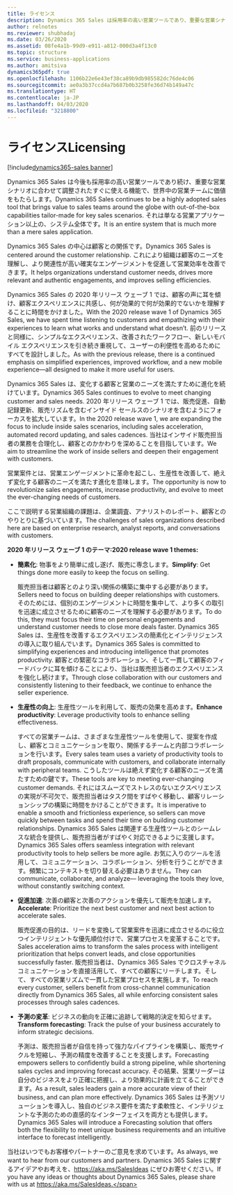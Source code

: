 ```yaml
---
title: ライセンス
description: Dynamics 365 Sales は採用率の高い営業ツールであり、重要な営業シナリオに合わせて調整されたすぐに使える機能で、世界中の営業チームに価値をもたらします。 それは単なる営業アプリケーション以上の、システム全体です。
author: relnotes
ms.reviewer: shubhadaj
ms.date: 03/26/2020
ms.assetid: 08fe4a1b-99d9-e911-a812-000d3a4f13c0
ms.topic: structure
ms.service: business-applications
ms.author: amitsiva
dynamics365pdf: true
ms.openlocfilehash: 1106b22e6e43ef38ca89b9db985582dc76de4c06
ms.sourcegitcommit: ae0a3b37ccd4a7b687b0b3258fe36d74b149a47c
ms.translationtype: HT
ms.contentlocale: ja-JP
ms.lasthandoff: 04/03/2020
ms.locfileid: "3218800"
---
```

# <a name="licensing"></a><span data-ttu-id="f06af-104">ライセンス</span><span class="sxs-lookup"><span data-stu-id="f06af-104">Licensing</span></span>

[!include[dynamics365-sales banner](../includes/dynamics365-sales.md)]

<!--structure start-->
<span data-ttu-id="f06af-105">Dynamics 365 Sales は今後も採用率の高い営業ツールであり続け、重要な営業シナリオに合わせて調整されたすぐに使える機能で、世界中の営業チームに価値をもたらします。</span><span class="sxs-lookup"><span data-stu-id="f06af-105">Dynamics 365 Sales continues to be a highly adopted sales tool that brings value to sales teams around the globe with out-of-the-box capabilities tailor-made for key sales scenarios.</span></span> <span data-ttu-id="f06af-106">それは単なる営業アプリケーション以上の、システム全体です。</span><span class="sxs-lookup"><span data-stu-id="f06af-106">It is an entire system that is much more than a mere sales application.</span></span> 

<span data-ttu-id="f06af-107">Dynamics 365 Sales の中心は顧客との関係です。</span><span class="sxs-lookup"><span data-stu-id="f06af-107">Dynamics 365 Sales is centered around the customer relationship.</span></span> <span data-ttu-id="f06af-108">これにより組織は顧客のニーズを理解し、より関連性が高い確実なエンゲージメントを促進して営業効率を改善できます。</span><span class="sxs-lookup"><span data-stu-id="f06af-108">It helps organizations understand customer needs, drives more relevant and authentic engagements, and improves selling efficiencies.</span></span>

<span data-ttu-id="f06af-109">Dynamics 365 Sales の 2020 年リリース ウェーブ 1 では、顧客の声に耳を傾け、顧客エクスペリエンスに共感し、何が効果的で何が効果的でないかを理解することに時間をかけました。</span><span class="sxs-lookup"><span data-stu-id="f06af-109">With the 2020 release wave 1 of Dynamics 365 Sales, we have spent time listening to customers and empathizing with their experiences to learn what works and understand what doesn’t.</span></span> <span data-ttu-id="f06af-110">前のリリースと同様に、シンプルなエクスペリエンス、改善されたワークフロー、新しいモバイル エクスペリエンスを引き続き重視して、ユーザーの利便性を高めるためにすべてを設計しました。</span><span class="sxs-lookup"><span data-stu-id="f06af-110">As with the previous release, there is a continued emphasis on simplified experiences, improved workflow, and a new mobile experience—all designed to make it more useful for users.</span></span>

<span data-ttu-id="f06af-111">Dynamics 365 Sales は、変化する顧客と営業のニーズを満たすために進化を続けています。</span><span class="sxs-lookup"><span data-stu-id="f06af-111">Dynamics 365 Sales continues to evolve to meet changing customer and sales needs.</span></span> <span data-ttu-id="f06af-112">2020 年リリース ウェーブ 1 では、販売促進、自動記録更新、販売リズムを含むインサイド セールスのシナリオを含むようにフォーカスを拡大しています。</span><span class="sxs-lookup"><span data-stu-id="f06af-112">In the 2020 release wave 1, we are expanding the focus to include inside sales scenarios, including sales acceleration, automated record updating, and sales cadences.</span></span> <span data-ttu-id="f06af-113">当社はインサイド販売担当者の業務を合理化し、顧客とのかかわりを深めることを目指しています。</span><span class="sxs-lookup"><span data-stu-id="f06af-113">We aim to streamline the work of inside sellers and deepen their engagement with customers.</span></span>

<span data-ttu-id="f06af-114">営業案件とは、営業エンゲージメントに革命を起こし、生産性を改善して、絶えず変化する顧客のニーズを満たす進化を意味します。</span><span class="sxs-lookup"><span data-stu-id="f06af-114">The opportunity is now to revolutionize sales engagements, increase productivity, and evolve to meet the ever-changing needs of customers.</span></span> 

<span data-ttu-id="f06af-115">ここで説明する営業組織の課題は、企業調査、アナリストのレポート、顧客とのやりとりに基づいています。</span><span class="sxs-lookup"><span data-stu-id="f06af-115">The challenges of sales organizations described here are based on enterprise research, analyst reports, and conversations with customers.</span></span>

<span data-ttu-id="f06af-116">**2020 年リリース ウェーブ 1 のテーマ:**</span><span class="sxs-lookup"><span data-stu-id="f06af-116">**2020 release wave 1 themes:**</span></span>

- <span data-ttu-id="f06af-117">**簡素化**: 物事をより簡単に成し遂げ、販売に専念します。</span><span class="sxs-lookup"><span data-stu-id="f06af-117">**Simplify**: Get things done more easily to keep the focus on selling.</span></span>

  <span data-ttu-id="f06af-118">販売担当者は顧客とのより深い関係の構築に集中する必要があります。</span><span class="sxs-lookup"><span data-stu-id="f06af-118">Sellers need to focus on building deeper relationships with customers.</span></span> <span data-ttu-id="f06af-119">そのためには、個別のエンゲージメントに時間を集中して、より多くの取引を迅速に成立させるために顧客のニーズを理解する必要があります。</span><span class="sxs-lookup"><span data-stu-id="f06af-119">To do this, they must focus their time on personal engagements and understand customer needs to close more deals faster.</span></span> <span data-ttu-id="f06af-120">Dynamics 365 Sales は、生産性を改善するエクスペリエンスの簡素化とインテリジェンスの導入に取り組んでいます。</span><span class="sxs-lookup"><span data-stu-id="f06af-120">Dynamics 365 Sales is committed to simplifying experiences and introducing intelligence that promotes productivity.</span></span> <span data-ttu-id="f06af-121">顧客との緊密なコラボレーション、そして一貫して顧客のフィードバックに耳を傾けることにより、当社は販売担当者のエクスペリエンスを強化し続けます。</span><span class="sxs-lookup"><span data-stu-id="f06af-121">Through close collaboration with our customers and consistently listening to their feedback, we continue to enhance the seller experience.</span></span>
  
- <span data-ttu-id="f06af-122">**生産性の向上**: 生産性ツールを利用して、販売の効果を高めます。</span><span class="sxs-lookup"><span data-stu-id="f06af-122">**Enhance productivity**:  Leverage productivity tools to enhance selling effectiveness.</span></span>

  <span data-ttu-id="f06af-123">すべての営業チームは、さまざまな生産性ツールを使用して、提案を作成し、顧客とコミュニケーションを取り、関係するチームと内部コラボレーションを行います。</span><span class="sxs-lookup"><span data-stu-id="f06af-123">Every sales team uses a variety of productivity tools to draft proposals, communicate with customers, and collaborate internally with peripheral teams.</span></span> <span data-ttu-id="f06af-124">こうしたツールは絶えず変化する顧客のニーズを満たすための鍵です。</span><span class="sxs-lookup"><span data-stu-id="f06af-124">These tools are key to meeting ever-changing customer demands.</span></span> <span data-ttu-id="f06af-125">それにはスムーズでストレスのないエクスペリエンスの実現が不可欠で、販売担当者はタスク間をすばやく移動し、顧客リレーションシップの構築に時間をかけることができます。</span><span class="sxs-lookup"><span data-stu-id="f06af-125">It is imperative to enable a smooth and frictionless experience, so sellers can move quickly between tasks and spend their time on building customer relationships.</span></span> <span data-ttu-id="f06af-126">Dynamics 365 Sales は関連する生産性ツールとのシームレスな統合を提供し、販売担当者がすばやく対応できるように支援します。</span><span class="sxs-lookup"><span data-stu-id="f06af-126">Dynamics 365 Sales offers seamless integration with relevant productivity tools to help sellers be more agile.</span></span> <span data-ttu-id="f06af-127">お気に入りのツールを活用して、コミュニケーション、コラボレーション、分析を行うことができます。頻繁にコンテキストを切り替える必要はありません。</span><span class="sxs-lookup"><span data-stu-id="f06af-127">They can communicate, collaborate, and analyze— leveraging the tools they love, without constantly switching context.</span></span>
  
- <span data-ttu-id="f06af-128">**促進加速**: 次善の顧客と次善のアクションを優先して販売を加速します。</span><span class="sxs-lookup"><span data-stu-id="f06af-128">**Accelerate**: Prioritize the next best customer and next best action to accelerate sales.</span></span>

  <span data-ttu-id="f06af-129">販売促進の目的は、リードを変換して営業案件を迅速に成立させるのに役立つインテリジェントな優先順位付けで、営業プロセスを変革することです。</span><span class="sxs-lookup"><span data-stu-id="f06af-129">Sales acceleration aims to transform the sales process with intelligent prioritization that helps convert leads, and close opportunities successfully faster.</span></span> <span data-ttu-id="f06af-130">販売担当者は、Dynamics 365 Sales でクロスチャネル コミュニケーションを直接活用して、すべての顧客にリーチします。そして、すべての営業リズムで一貫した営業プロセスを実施します。</span><span class="sxs-lookup"><span data-stu-id="f06af-130">To reach every customer, sellers benefit from cross-channel communication directly from Dynamics 365 Sales, all while enforcing consistent sales processes through sales cadences.</span></span>
  
- <span data-ttu-id="f06af-131">**予測の変革**: ビジネスの動向を正確に追跡して戦略的決定を知らせます。</span><span class="sxs-lookup"><span data-stu-id="f06af-131">**Transform forecasting**: Track the pulse of your business accurately to inform strategic decisions.</span></span>

  <span data-ttu-id="f06af-132">予測は、販売担当者が自信を持って強力なパイプラインを構築し、販売サイクルを短縮し、予測の精度を改善することを支援します。</span><span class="sxs-lookup"><span data-stu-id="f06af-132">Forecasting empowers sellers to confidently build a strong pipeline, while shortening sales cycles and improving forecast accuracy.</span></span> <span data-ttu-id="f06af-133">その結果、営業リーダーは自分のビジネスをより正確に把握し、より効果的に計画を立てることができます。</span><span class="sxs-lookup"><span data-stu-id="f06af-133">As a result, sales leaders gain a more accurate view of their business, and can plan more effectively.</span></span> <span data-ttu-id="f06af-134">Dynamics 365 Sales は予測ソリューションを導入し、独自のビジネス要件を満たす柔軟性と、インテリジェントな予測のための直感的なインターフェイスを両方とも提供します。</span><span class="sxs-lookup"><span data-stu-id="f06af-134">Dynamics 365 Sales will introduce a Forecasting solution that offers both the flexibility to meet unique business requirements and an intuitive interface to forecast intelligently.</span></span>

<span data-ttu-id="f06af-135">当社はいつでもお客様やパートナーのご意見を求めています。</span><span class="sxs-lookup"><span data-stu-id="f06af-135">As always, we want to hear from our customers and partners.</span></span> <span data-ttu-id="f06af-136">Dynamics 365 Sales に関するアイデアやお考えを、https://aka.ms/SalesIdeas にぜひお寄せください。</span><span class="sxs-lookup"><span data-stu-id="f06af-136">If you have any ideas or thoughts about Dynamics 365 Sales, please share with us at https://aka.ms/SalesIdeas.</span></span>
<!--structure end-->



